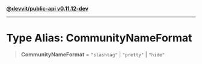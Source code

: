 [**@devvit/public-api v0.11.12-dev**](../../README.md)

---

# Type Alias: CommunityNameFormat

> **CommunityNameFormat** = `"slashtag"` \| `"pretty"` \| `"hide"`
